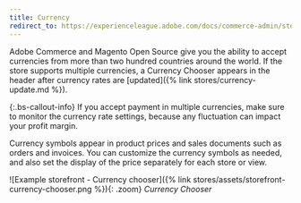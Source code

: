 ```yaml
---
title: Currency
redirect_to: https://experienceleague.adobe.com/docs/commerce-admin/stores-sales/site-store/currency/currency.html
---
```


Adobe Commerce and Magento Open Source give you the ability to accept currencies from more than two hundred countries around the world. If the store supports multiple currencies, a Currency Chooser appears in the header after currency rates are [updated]({% link stores/currency-update.md %}).

{:.bs-callout-info}
If you accept payment in multiple currencies, make sure to monitor the currency rate settings, because any fluctuation can impact your profit margin.

Currency symbols appear in product prices and sales documents such as orders and invoices. You can customize the currency symbols as needed, and also set the display of the price separately for each store or view.

![Example storefront - Currency chooser]({% link stores/assets/storefront-currency-chooser.png %}){: .zoom}
_Currency Chooser_
